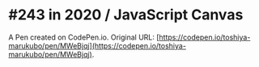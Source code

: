 # #243 in 2020 / JavaScript Canvas

A Pen created on CodePen.io. Original URL: [https://codepen.io/toshiya-marukubo/pen/MWeBjqj](https://codepen.io/toshiya-marukubo/pen/MWeBjqj).

